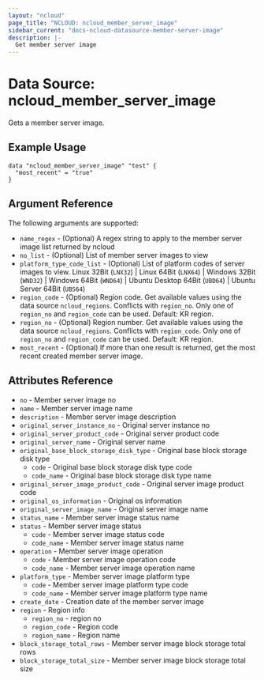 ```yaml
---
layout: "ncloud"
page_title: "NCLOUD: ncloud_member_server_image"
sidebar_current: "docs-ncloud-datasource-member-server-image"
description: |-
  Get member server image
---
```


# Data Source: ncloud_member_server_image

Gets a member server image.

## Example Usage

```hcl
data "ncloud_member_server_image" "test" {
  "most_recent" = "true"
}
```

## Argument Reference

The following arguments are supported:

* `name_regex` - (Optional) A regex string to apply to the member server image list returned by ncloud
* `no_list` - (Optional) List of member server images to view
* `platform_type_code_list` - (Optional) List of platform codes of server images to view. Linux 32Bit (`LNX32`) | Linux 64Bit (`LNX64`) | Windows 32Bit (`WND32`) | Windows 64Bit (`WND64`) | Ubuntu Desktop 64Bit (`UBD64`) | Ubuntu Server 64Bit (`UBS64`)
* `region_code` - (Optional) Region code. Get available values using the data source `ncloud_regions`.
    Conflicts with `region_no`. Only one of `region_no` and `region_code` can be used.
    Default: KR region.
* `region_no` - (Optional) Region number. Get available values using the data source `ncloud_regions`.
    Conflicts with `region_code`. Only one of `region_no` and `region_code` can be used.
    Default: KR region.
* `most_recent` - (Optional) If more than one result is returned, get the most recent created member server image.

## Attributes Reference

* `no` - Member server image no
* `name` - Member server image name
* `description` - Member server image description
* `original_server_instance_no` - Original server instance no
* `original_server_product_code` - Original server product code
* `original_server_name` - Original server name
* `original_base_block_storage_disk_type` - Original base block storage disk type
    * `code` - Original base block storage disk type code
    * `code_name` - Original base block storage disk type name
* `original_server_image_product_code` - Original server image product code
* `original_os_information` - Original os information
* `original_server_image_name` - Original server image name
* `status_name` - Member server image status name
* `status` - Member server image status
    * `code` - Member server image status code
    * `code_name` - Member server image status name
* `operation` - Member server image operation
    * `code` - Member server image operation code
    * `code_name` - Member server image operation name
* `platform_type` - Member server image platform type
    * `code` - Member server image platform type code
    * `code_name` - Member server image platform type name
* `create_date` - Creation date of the member server image
* `region` - Region info
    * `region_no` - region no
    * `region_code` - Region code
    * `region_name` - Region name
* `block_storage_total_rows` - Member server image block storage total rows
* `block_storage_total_size` - Member server image block storage total size
